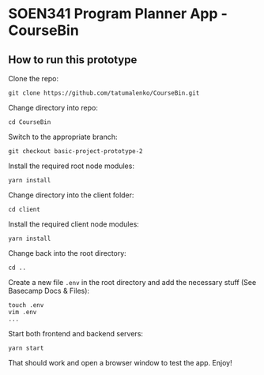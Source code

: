 # SOEN341 Program Planner App - CourseBin
## How to run this prototype

Clone the repo:
```
git clone https://github.com/tatumalenko/CourseBin.git
```

Change directory into repo:
```
cd CourseBin
```

Switch to the appropriate branch:
```
git checkout basic-project-prototype-2
```

Install the required root node modules:
```
yarn install
```

Change directory into the client folder:
```
cd client
```

Install the required client node modules:
```
yarn install
```

Change back into the root directory:
```
cd ..
```

Create a new file `.env` in the root directory and add the necessary stuff (See Basecamp Docs & Files):
```
touch .env
vim .env
...
```

Start both frontend and backend servers:
```
yarn start
```

That should work and open a browser window to test the app. Enjoy!




